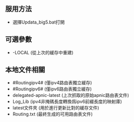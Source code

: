 ## 服用方法

 - 選擇Updata_big5.bat打開

## 可選參數

 - -LOCAL   (從上次的緩存中重建)


## 本地文件相關

 - #Routingipv4#   (僅ipv4路由表獨立緩存)
 - #Routingipv6#   (僅ipv6路由表獨立緩存)
 - delegated-apnic-latest   (上次抓取的原始apnic路由表文件)
 - Log_Lib   (ipv4非掩碼長度轉換爲ipv6前綴長度的映射庫)
 - latest文件夾   (用於進行更新比對的緩存文件)
 - Routing.txt   (最終生成的可用路由表文件)